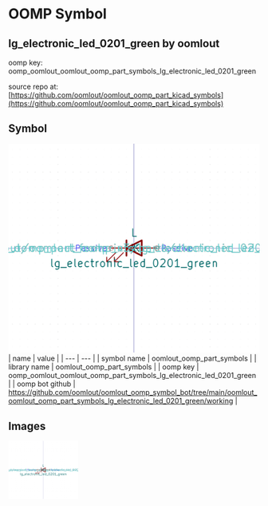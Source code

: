 # OOMP Symbol  
## lg_electronic_led_0201_green  by oomlout  
  
oomp key: oomp_oomlout_oomlout_oomp_part_symbols_lg_electronic_led_0201_green  
  
source repo at: [https://github.com/oomlout/oomlout_oomp_part_kicad_symbols](https://github.com/oomlout/oomlout_oomp_part_kicad_symbols)  
## Symbol  
  
[![working.png](working_600.png)](working.png)  
| name | value | 
| --- | --- | 
| symbol name | oomlout_oomp_part_symbols | 
| library name | oomlout_oomp_part_symbols | 
| oomp key | oomp_oomlout_oomlout_oomp_part_symbols_lg_electronic_led_0201_green | 
| oomp bot github | https://github.com/oomlout/oomlout_oomp_symbol_bot/tree/main/oomlout_oomlout_oomp_part_symbols_lg_electronic_led_0201_green/working | 
## Images  
  
[![working.png](working_140.png)](working.png)  
